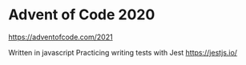 # Advent of Code 2020

https://adventofcode.com/2021

Written in javascript
Practicing writing tests with Jest https://jestjs.io/
